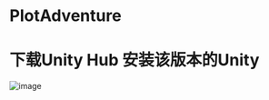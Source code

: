 # PlotAdventure


# 下载Unity Hub  安装该版本的Unity
![image](https://user-images.githubusercontent.com/43159166/114304995-ad08a280-9b08-11eb-872e-d37f0f6e3ae2.png)

